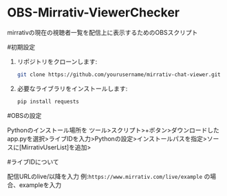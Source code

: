 # OBS-Mirrativ-ViewerChecker
mirrativの現在の視聴者一覧を配信上に表示するためのOBSスクリプト

#初期設定
1. リポジトリをクローンします:
    ```bash
    git clone https://github.com/yourusername/mirrativ-chat-viewer.git
    ```

2. 必要なライブラリをインストールします:
    ```bash
    pip install requests
    ```


#OBSの設定

Pythonのインストール場所を
ツール>スクリプト>+ボタン>ダウンロードしたapp.pyを選択>ライブIDを入力>Pythonの設定>インストールパスを指定>ソースに[MirrativUserList]を追加>


#ライブIDについて

配信URLのlive/以降を入力
例:`https://www.mirrativ.com/live/example` の場合、exampleを入力
